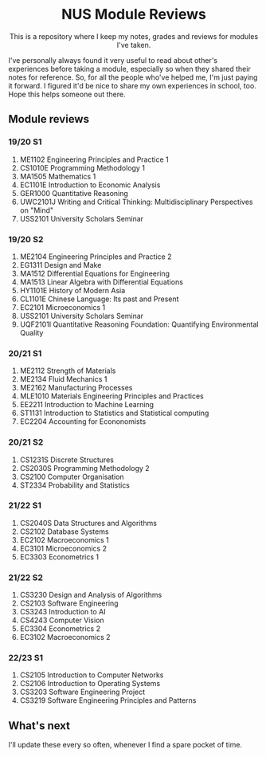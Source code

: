 <!-- PROJECT LOGO -->
<br />
<p align="center">
  <h1 align="center">NUS Module Reviews</h1>

  <p align="center">
    This is a repository where I keep my notes, grades and reviews for modules I've taken. 
  </p>
</p>

I've personally always found it very useful to read about other's experiences before taking a module, especially so when they shared their notes for reference. So, for all the people who've helped me, I'm just paying it forward. I figured it'd be nice to share my own experiences in school, too. Hope this helps someone out there.


## Module reviews

### 19/20 S1
1. ME1102 Engineering Principles and Practice 1
2. CS1010E Programming Methodology 1
3. MA1505 Mathematics 1
4. EC1101E Introduction to Economic Analysis
5. GER1000 Quantitative Reasoning
6. UWC2101J Writing and Critical Thinking: Multidisciplinary Perspectives on "Mind"
7. USS2101 University Scholars Seminar

### 19/20 S2
1. ME2104 Engineering Principles and Practice 2
2. EG1311 Design and Make
3. MA1512 Differential Equations for Engineering
4. MA1513 Linear Algebra with Differential Equations
5. HY1101E History of Modern Asia
6. CL1101E Chinese Language: Its past and Present
7. EC2101 Microeconomics 1
8. USS2101 University Scholars Seminar
9. UQF2101I Quantitative Reasoning Foundation: Quantifying Environmental Quality

### 20/21 S1
1. ME2112 Strength of Materials
2. ME2134 Fluid Mechanics 1
3. ME2162 Manufacturing Processes
4. MLE1010 Materials Engineering Principles and Practices
5. EE2211 Introduction to Machine Learning
6. ST1131 Introduction to Statistics and Statistical computing 
7. EC2204 Accounting for Econonomists 

### 20/21 S2
1. CS1231S Discrete Structures
2. CS2030S Programming Methodology 2
3. CS2100 Computer Organisation 
4. ST2334 Probability and Statistics

### 21/22 S1
1. CS2040S Data Structures and Algorithms 
2. CS2102 Database Systems
3. EC2102 Macroeconomics 1 
4. EC3101 Microeconomics 2 
5. EC3303 Econometrics 1

### 21/22 S2
1. CS3230 Design and Analysis of Algorithms
2. CS2103 Software Engineering
3. CS3243 Introduction to AI 
4. CS4243 Computer Vision 
5. EC3304 Econometrics 2 
6. EC3102 Macroeconomics 2 

### 22/23 S1
1. CS2105 Introduction to Computer Networks
2. CS2106 Introduction to Operating Systems
3. CS3203 Software Engineering Project
4. CS3219 Software Engineering Principles and Patterns


## What's next

I'll update these every so often, whenever I find a spare pocket of time.

